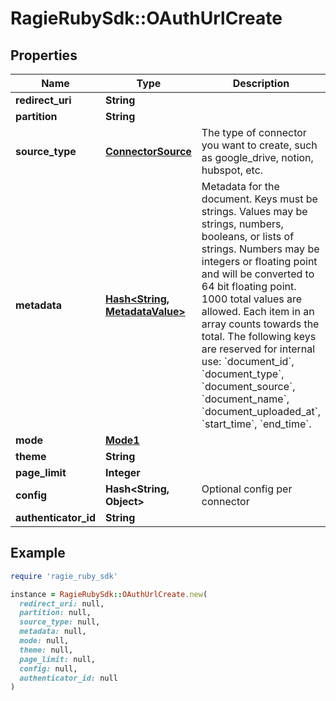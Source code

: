 # RagieRubySdk::OAuthUrlCreate

## Properties

| Name | Type | Description | Notes |
| ---- | ---- | ----------- | ----- |
| **redirect_uri** | **String** |  |  |
| **partition** | **String** |  | [optional] |
| **source_type** | [**ConnectorSource**](ConnectorSource.md) | The type of connector you want to create, such as google_drive, notion, hubspot, etc. | [optional] |
| **metadata** | [**Hash&lt;String, MetadataValue&gt;**](MetadataValue.md) | Metadata for the document. Keys must be strings. Values may be strings, numbers, booleans, or lists of strings. Numbers may be integers or floating point and will be converted to 64 bit floating point. 1000 total values are allowed. Each item in an array counts towards the total. The following keys are reserved for internal use: &#x60;document_id&#x60;, &#x60;document_type&#x60;, &#x60;document_source&#x60;, &#x60;document_name&#x60;, &#x60;document_uploaded_at&#x60;, &#x60;start_time&#x60;, &#x60;end_time&#x60;. | [optional] |
| **mode** | [**Mode1**](Mode1.md) |  | [optional] |
| **theme** | **String** |  | [optional] |
| **page_limit** | **Integer** |  | [optional] |
| **config** | **Hash&lt;String, Object&gt;** | Optional config per connector | [optional] |
| **authenticator_id** | **String** |  | [optional] |

## Example

```ruby
require 'ragie_ruby_sdk'

instance = RagieRubySdk::OAuthUrlCreate.new(
  redirect_uri: null,
  partition: null,
  source_type: null,
  metadata: null,
  mode: null,
  theme: null,
  page_limit: null,
  config: null,
  authenticator_id: null
)
```


